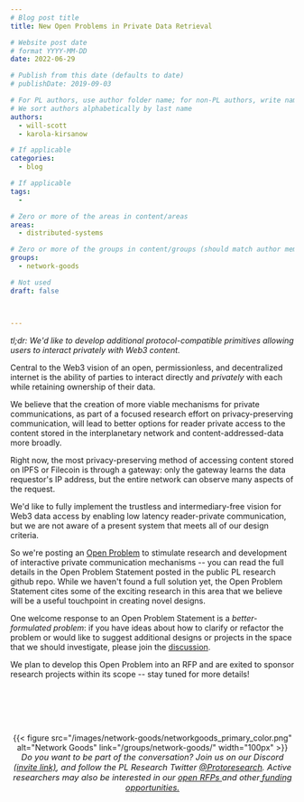 ```yaml
---
# Blog post title
title: New Open Problems in Private Data Retrieval 

# Website post date
# format YYYY-MM-DD
date: 2022-06-29

# Publish from this date (defaults to date)
# publishDate: 2019-09-03

# For PL authors, use author folder name; for non-PL authors, write name as in paper within ""
# We sort authors alphabetically by last name
authors:
  - will-scott
  - karola-kirsanow

# If applicable
categories:
  - blog

# If applicable
tags:
  -

# Zero or more of the areas in content/areas
areas:
  - distributed-systems

# Zero or more of the groups in content/groups (should match author membership)
groups:
  - network-goods

# Not used
draft: false



---
```


*tl;dr: We'd like to develop additional protocol-compatible primitives allowing users to interact privately with Web3 content.*


Central to the Web3 vision of an open, permissionless, and decentralized internet is the ability of  parties to interact directly and *privately* with each  while retaining ownership of their data. 

We believe that the creation of more viable mechanisms for private communications, as part of a focused research effort on privacy-preserving communication, will lead to better options for reader private access to the content stored in the interplanetary network and content-addressed-data more broadly.

Right now, the most privacy-preserving method of accessing  content stored on IPFS or Filecoin is through a gateway: only the gateway learns the data requestor's IP address, but the entire network can observe many aspects of the request. 

We'd like to fully implement the trustless and intermediary-free vision for Web3 data access by enabling low latency reader-private communication, but we are not aware of a present system that meets all of our design criteria.

So we're posting an [Open Problem](https://github.com/protocol/research) to stimulate research and development of interactive private communication mechanisms -- you can  read the full details in the Open Problem Statement posted in the public PL research github repo. While we haven't found a full solution yet, the Open Problem Statement cites some of the exciting research in this area that we believe will be a useful touchpoint in creating novel designs.

One welcome response to an Open Problem Statement is a *better-formulated problem*: if you have ideas about how to clarify  or refactor the problem or would like to suggest additional designs or projects in the space that we should investigate, please join the [discussion](https://github.com/protocol/research/discussions/63). 

We plan to develop this Open Problem into an RFP and are exited to sponsor research projects within its scope -- stay tuned for more details!


<br> </br>
<br> </br>

<center>{{< figure src="/images/network-goods/networkgoods_primary_color.png" alt="Network Goods" link="/groups/network-goods/" width="100px" >}}</center>

<center style=font-size:11pt><i> Do you want to be part of the conversation? Join us on our Discord <a href="https://discord.gg/lodestar-network-goods">(invite link)</a>, and follow the PL Research Twitter <a href="https://twitter.com/ProtoResearch"> @Protoresearch</a>. Active researchers may also be interested in our <a href="https://github.com/protocol/research-grants"> open RFPs </a> and other<a href="https://grants.protocol.ai"> funding opportunities. </a></i></center>